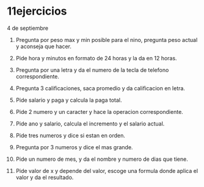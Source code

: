 # 11ejercicios
4 de septiembre

1. Pregunta por peso max y min posible para el nino, pregunta peso actual y aconseja que hacer.

2. Pide hora y minutos en formato de 24 horas y la da en 12 horas.

3. Pregunta por una letra y da el numero de la tecla de telefono correspondiente.

4. Pregunta 3 calificaciones, saca promedio y da calificacion en letra.

5. Pide salario y paga y calcula la paga total.

6. Pide 2 numero y un caracter y hace la operacion correspondiente.

7. Pide ano y salario, calcula el incremento y el salario actual.

8. Pide tres numeros y dice si estan en orden.

9. Pregunta por 3 numeros y dice el mas grande.

10. Pide un numero de mes, y da el nombre y numero de dias que tiene.

11. Pide valor de x y depende del valor, escoge una formula donde aplica el valor y da el resultado.
